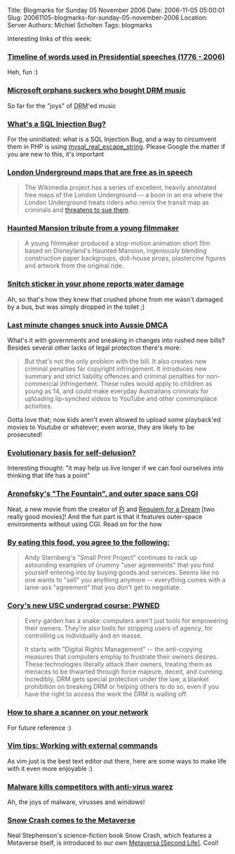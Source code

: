 Title: Blogmarks for Sunday 05 November 2006
Date: 2006-11-05 05:00:01
Slug: 20061105-blogmarks-for-sunday-05-november-2006
Location: Server
Authors: Michiel Scholten
Tags: blogmarks

<p>Interesting links of this week:</p>
<h3><a href="http://www.boingboing.net/2006/11/03/timeline_of_words_us.html">Timeline of words used in Presidential speeches (1776 - 2006)</a></h3>
<p>Heh, fun :)</p>
<h3><a href="http://www.boingboing.net/2006/11/03/microsoft_orphans_su.html">Microsoft orphans suckers who bought DRM music</a></h3>
<p>So far for the "joys" of <acronym title="Digital Rights Management">DRM</acronym>'ed music</p>
<h3><a href="http://www.joelonsoftware.com/items/2006/11/01.html">What's a SQL Injection Bug?</a></h3>
<p>For the uninitiated: what is a SQL Injection Bug, and a way to circumvent them in PHP is using <a href="http://nl2.php.net/mysql_real_escape_string">mysql_real_escape_string</a>. Please Google the matter if you are new to this, it's important</p>
<h3><a href="http://www.boingboing.net/2006/10/31/london_underground_m.html">London Underground maps that are free as in speech</a></h3>
<blockquote><p>The Wikimedia project has a series of excellent, heavily annotated free maps of the London Underground -- a boon in an era where the London Underground treats riders who remix the transit map as criminals and <a href="http://www.boingboing.net/2006/02/22/transport_for_london.html">threatens to sue them</a>.</p></blockquote>
<h3><a href="http://www.boingboing.net/2006/10/31/haunted_mansion_trib.html">Haunted Mansion tribute from a young filmmaker</a></h3>
<blockquote><p>A young filmmaker produced a stop-motion animation short film based on Disneyland's Haunted Mansion, ingeniously blending construction paper backgroups, doll-house props, plastercine figures and artwork from the original ride.</p></blockquote>
<h3><a href="http://www.boingboing.net/2006/10/31/snitch_sticker_in_yo.html">Snitch sticker in your phone reports water damage</a></h3>
<p>Ah, so that's how they knew that crushed phone from me wasn't damaged by a bus, but was simply dropped in the toilet ;)</p>
<h3><a href="http://www.boingboing.net/2006/10/31/last_minute_changes_.html">Last minute changes snuck into Aussie DMCA</a></h3>
<p>What's it with governments and sneaking in changes into rushed new bills? Besides several other lacks of legal protection there's more:</p>

<blockquote><p>But that's not the only problem with the bill. It also creates new criminal penalties for copyright infringement. It introduces new summary and strict liability offences and criminal penalties for non-commercial infringement. These rules would apply to children as young as 14, and could make everyday Australians criminals for uploading lip-synched videos to YouTube and other commonplace activities.</p></blockquote>

<p>Gotta love that; now kids aren't even allowed to upload some playback'ed movies to Youtube or whatever; even worse, they are likely to be prosecuted!</p>
<h3><a href="http://www.boingboing.net/2006/10/31/evolutionary_basis_f.html">Evolutionary basis for self-delusion?</a></h3>
<p>Interesting thought: "it may help us live longer if we can fool ourselves into thinking that life has a point"</p>
<h3><a href="http://www.boingboing.net/2006/10/31/aronofskys_the_fount.html">Aronofsky's "The Fountain", and outer space sans CGI</a></h3>
<p>Neat, a new movie from the creator of <a href="http://www.imdb.com/title/tt0138704/">Pi</a> and <a href="http://www.imdb.com/title/tt0180093/">Requiem for a Dream</a> [two really good movies]! And the fun part is that it features outer-space environments without using CGI. Read on for the how</p>
<h3><a href="http://www.boingboing.net/2006/10/30/by_eating_this_food_.html">By eating this food, you agree to the following:</a></h3>
<blockquote><p>Andy Sternberg's "Small Print Project" continues to rack up astounding examples of crummy "user agreements" that you find yourself entering into by buying goods and services. Seems like no one wants to "sell" you anything anymore -- everything comes with a lame-ass "agreement" that you don't get to negotiate.</p></blockquote>
<h3><a href="http://www.boingboing.net/2006/10/30/corys_new_usc_underg.html">Cory's new USC undergrad course: PWNED</a></h3>
<blockquote><p>Every garden has a snake: computers aren't just tools for empowering their owners. They're also tools for stripping users of agency, for controlling us individually and en masse.</p>

<p>It starts with "Digital Rights Management" -- the anti-copying measures that computers employ to frustrate their owners desires. These technologies literally attack their owners, treating them as menaces to be thwarted through force majeure, deceit, and cunning. Incredibly, DRM gets special protection under the law, a blanket prohibition on breaking DRM or helping others to do so, even if you have the right to access the work the DRM is walling off.</p></blockquote>
<h3><a href="http://tips.linux.com/article.pl?sid=06/10/13/1751234">How to share a scanner on your network</a></h3>
<p>For future reference :)</p>
<h3><a href="http://applications.linux.com/article.pl?sid=06/10/10/2123208">Vim tips: Working with external commands</a></h3>
<p>As vim just is the best text editor out there, here are some ways to make life with it even more enjoyable :)</p>
<h3><a href="http://www.boingboing.net/2006/10/26/malware_kills_compet.html">Malware kills competitors with anti-virus warez</a></h3>
<p>Ah, the joys of malware, virusses and windows!</p>
<h3><a href="http://www.boingboing.net/2006/10/26/snow_crash_comes_to_.html">Snow Crash comes to the Metaverse</a></h3>
<p>Neal Stephenson's science-fiction book Snow Crash, which features a Metaverse itself, is introduced to our own <a href="http://secondlife.com/">Metaversa [Second Life]</a>. Cool!</p>
